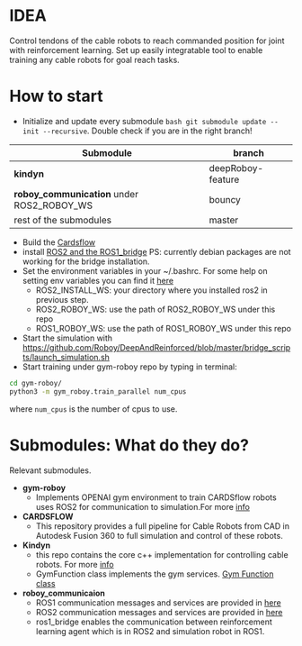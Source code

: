 # IDEA
Control tendons of the cable robots to reach commanded position for joint with reinforcement learning. Set up easily integratable tool to enable training any cable robots for goal reach tasks. 

# How to start
- Initialize and update every submodule ```bash git submodule update --init --recursive```.
Double check if you are in the right branch!

Submodule | branch
------------ | -------------
**kindyn** | deepRoboy-feature
**roboy_communication** under ROS2_ROBOY_WS | bouncy
rest of the submodules | master

- Build the [Cardsflow](https://cardsflow.readthedocs.io/en/latest/Usage/0_installation.html)
- install [ROS2 and the ROS1_bridge](https://github.com/Roboy/deep_roboy_contol/tree/66feaca04e8d9f07e15265f782a9962f1420f5e6/simple_robot_state_subscriber)
PS: currently debian packages are not working for the bridge installation.
- Set the environment variables in your ~/.bashrc. For some help on setting env variables you can find it [here](https://help.ubuntu.com/community/EnvironmentVariables)
    - ROS2_INSTALL_WS: your directory where you installed ros2 in previous step.
    - ROS2_ROBOY_WS: use the path of ROS2_ROBOY_WS under this repo
    - ROS1_ROBOY_WS: use the path of ROS1_ROBOY_WS under this repo
- Start the simulation with https://github.com/Roboy/DeepAndReinforced/blob/master/bridge_scripts/launch_simulation.sh
- Start training under gym-roboy repo by typing in terminal:
```bash
cd gym-roboy/
python3 -m gym_roboy.train_parallel num_cpus
```
where `num_cpus` is the number of cpus to use.
# Submodules: What do they do?
  Relevant submodules.
  - **gym-roboy**
    - Implements OPENAI gym environment to train CARDSflow robots uses ROS2 for communication to simulation.For more [info](https://github.com/Roboy/gym-roboy)
  - **CARDSFLOW**
    - This repository provides a full pipeline for Cable Robots from CAD in Autodesk Fusion 360 to full simulation and control of these robots.
  - **Kindyn**
    - this repo contains the core c++ implementation for controlling cable robots. For more [info](https://github.com/CARDSflow/kindyn/tree/deepRoboy-feature)
    - GymFunction class implements the gym services. [Gym Function class](https://github.com/CARDSflow/kindyn/blob/generalizationGym/src/gymFunctions.cpp)
  - **roboy_communicaion**
    - ROS1 communication messages and services are provided in [here](https://github.com/Roboy/roboy_communication/tree/master)
    - ROS2 communication messages and services are provided in [here](https://github.com/Roboy/roboy_communication/tree/bouncy)
    - ros1_bridge enables the communication between reinforcement learning agent which is in ROS2 and simulation robot in ROS1.
  

